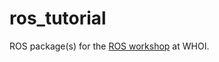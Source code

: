 # ros_tutorial

ROS package(s) for the [ROS workshop](https://dscl.lcsr.jhu.edu/home/courses/ros_short_course_fall_2017) at WHOI.

